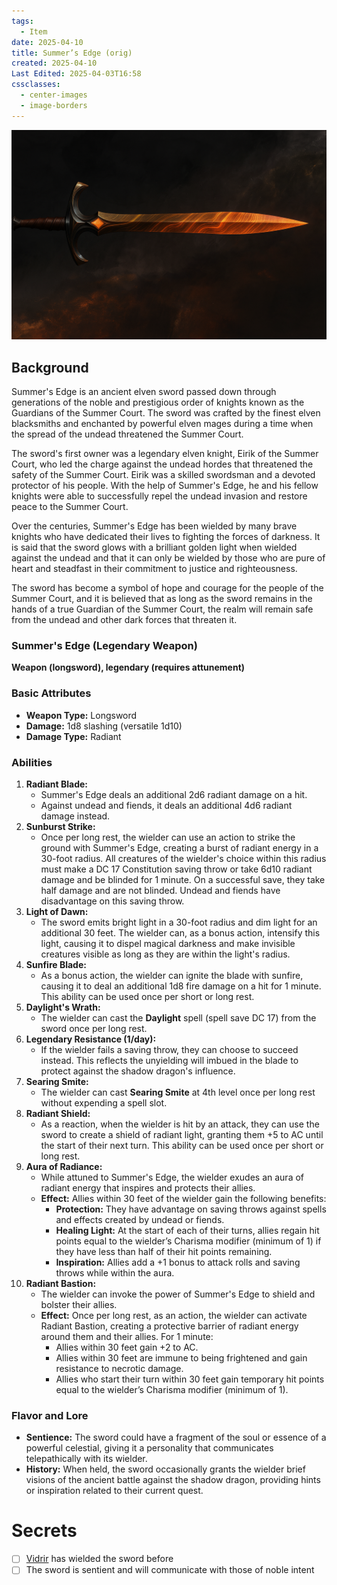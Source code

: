 ```yaml
---
tags:
  - Item
date: 2025-04-10
title: Summer’s Edge (orig)
created: 2025-04-10
Last Edited: 2025-04-03T16:58
cssclasses:
  - center-images
  - image-borders
---
```

![summers-edge-final.png](/images/summers-edge-final.png)

## Background

Summer's Edge is an ancient elven sword passed down through generations of the noble and prestigious order of knights known as the Guardians of the Summer Court. The sword was crafted by the finest elven blacksmiths and enchanted by powerful elven mages during a time when the spread of the undead threatened the Summer Court.

The sword's first owner was a legendary elven knight, Eirik of the Summer Court, who led the charge against the undead hordes that threatened the safety of the Summer Court. Eirik was a skilled swordsman and a devoted protector of his people. With the help of Summer's Edge, he and his fellow knights were able to successfully repel the undead invasion and restore peace to the Summer Court.

Over the centuries, Summer's Edge has been wielded by many brave knights who have dedicated their lives to fighting the forces of darkness. It is said that the sword glows with a brilliant golden light when wielded against the undead and that it can only be wielded by those who are pure of heart and steadfast in their commitment to justice and righteousness.

The sword has become a symbol of hope and courage for the people of the Summer Court, and it is believed that as long as the sword remains in the hands of a true Guardian of the Summer Court, the realm will remain safe from the undead and other dark forces that threaten it.

### Summer's Edge (Legendary Weapon)

**Weapon (longsword), legendary (requires attunement)**

### Basic Attributes

- **Weapon Type:** Longsword
- **Damage:** 1d8 slashing (versatile 1d10)
- **Damage Type:** Radiant

### Abilities

1. **Radiant Blade:**
    - Summer's Edge deals an additional 2d6 radiant damage on a hit.
    - Against undead and fiends, it deals an additional 4d6 radiant damage instead.
2. **Sunburst Strike:**
    - Once per long rest, the wielder can use an action to strike the ground with Summer's Edge, creating a burst of radiant energy in a 30-foot radius. All creatures of the wielder's choice within this radius must make a DC 17 Constitution saving throw or take 6d10 radiant damage and be blinded for 1 minute. On a successful save, they take half damage and are not blinded. Undead and fiends have disadvantage on this saving throw.
3. **Light of Dawn:**
    - The sword emits bright light in a 30-foot radius and dim light for an additional 30 feet. The wielder can, as a bonus action, intensify this light, causing it to dispel magical darkness and make invisible creatures visible as long as they are within the light's radius.
4. **Sunfire Blade:**
    - As a bonus action, the wielder can ignite the blade with sunfire, causing it to deal an additional 1d8 fire damage on a hit for 1 minute. This ability can be used once per short or long rest.
5. **Daylight's Wrath:**
    - The wielder can cast the **Daylight** spell (spell save DC 17) from the sword once per long rest.
6. **Legendary Resistance (1/day):**
    - If the wielder fails a saving throw, they can choose to succeed instead. This reflects the unyielding will imbued in the blade to protect against the shadow dragon's influence.
7. **Searing Smite:**
    - The wielder can cast **Searing Smite** at 4th level once per long rest without expending a spell slot.
8. **Radiant Shield:**
    - As a reaction, when the wielder is hit by an attack, they can use the sword to create a shield of radiant light, granting them +5 to AC until the start of their next turn. This ability can be used once per short or long rest.
9. **Aura of Radiance:**
    - While attuned to Summer's Edge, the wielder exudes an aura of radiant energy that inspires and protects their allies.
    - **Effect:** Allies within 30 feet of the wielder gain the following benefits:
        - **Protection:** They have advantage on saving throws against spells and effects created by undead or fiends.
        - **Healing Light:** At the start of each of their turns, allies regain hit points equal to the wielder’s Charisma modifier (minimum of 1) if they have less than half of their hit points remaining.
        - **Inspiration:** Allies add a +1 bonus to attack rolls and saving throws while within the aura.
10. **Radiant Bastion:**
    - The wielder can invoke the power of Summer's Edge to shield and bolster their allies.
    - **Effect:** Once per long rest, as an action, the wielder can activate Radiant Bastion, creating a protective barrier of radiant energy around them and their allies. For 1 minute:
        - Allies within 30 feet gain +2 to AC.
        - Allies within 30 feet are immune to being frightened and gain resistance to necrotic damage.
        - Allies who start their turn within 30 feet gain temporary hit points equal to the wielder’s Charisma modifier (minimum of 1).

### Flavor and Lore

- **Sentience:** The sword could have a fragment of the soul or essence of a powerful celestial, giving it a personality that communicates telepathically with its wielder.
- **History:** When held, the sword occasionally grants the wielder brief visions of the ancient battle against the shadow dragon, providing hints or inspiration related to their current quest.

  

# Secrets

- [ ] [Vidrir](/02---characters/allies/vidrir) has wielded the sword before
- [ ] The sword is sentient and will communicate with those of noble intent